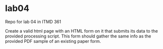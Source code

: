 # lab04
Repo for lab 04 in ITMD 361

Create a valid html page with an HTML form on it that submits its data to the provided processing script. This form should gather the same info as the provided PDF sample of an existing paper form.
